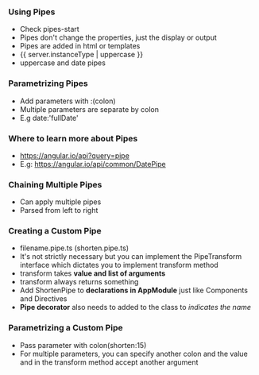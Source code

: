 ### Using Pipes

* Check pipes-start
* Pipes don't change the properties, just the display or output
* Pipes are added in html or templates
* {{ server.instanceType | uppercase }}
* uppercase and date pipes

### Parametrizing Pipes

* Add parameters with :(colon)
* Multiple parameters are separate by colon
* E.g date:'fullDate'

### Where to learn more about Pipes

* https://angular.io/api?query=pipe
* E.g: https://angular.io/api/common/DatePipe

### Chaining Multiple Pipes

* Can apply multiple pipes
* Parsed from left to right

### Creating a Custom Pipe

* filename.pipe.ts (shorten.pipe.ts)
* It's not strictly necessary but you can implement the PipeTransform interface which dictates you to implement transform method
* transform takes **value and list of arguments**
* transform always returns something
* Add ShortenPipe to **declarations in AppModule** just like Components and Directives
* **Pipe decorator** also needs to added to the class to *indicates the name*

### Parametrizing a Custom Pipe

* Pass parameter with colon(shorten:15)
* For multiple parameters, you can specify another colon and the value and in the transform method accept another argument